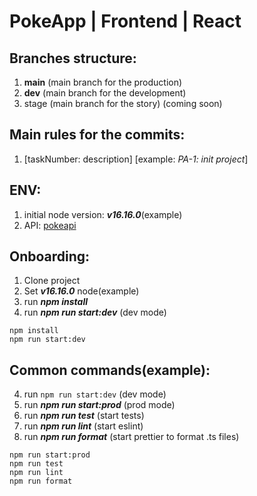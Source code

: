 # PokeApp | Frontend | React

## Branches structure:

1. **main** (main branch for the production)
2. **dev** (main branch for the development)
3. stage (main branch for the story) (coming soon)

## Main rules for the commits:

1. [taskNumber: description] [example: _PA-1: init project_]

## ENV:

1. initial node version: ***v16.16.0***(example)
2. API: [pokeapi](https://pokeapi.co/)

## Onboarding:

1. Clone project
2. Set ***v16.16.0*** node(example)
3. run ***npm install***
4. run ***npm run start:dev*** (dev mode)
```
npm install
npm run start:dev
```

## Common commands(example):

4. run ```npm run start:dev``` (dev mode)
5. run ***npm run start:prod*** (prod mode)
6. run ***npm run test*** (start tests)
7. run ***npm run lint*** (start eslint)
8. run ***npm run format*** (start prettier to format .ts files)
```
npm run start:prod
npm run test
npm run lint
npm run format
```


